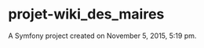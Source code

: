 projet-wiki_des_maires
======================

A Symfony project created on November 5, 2015, 5:19 pm.
